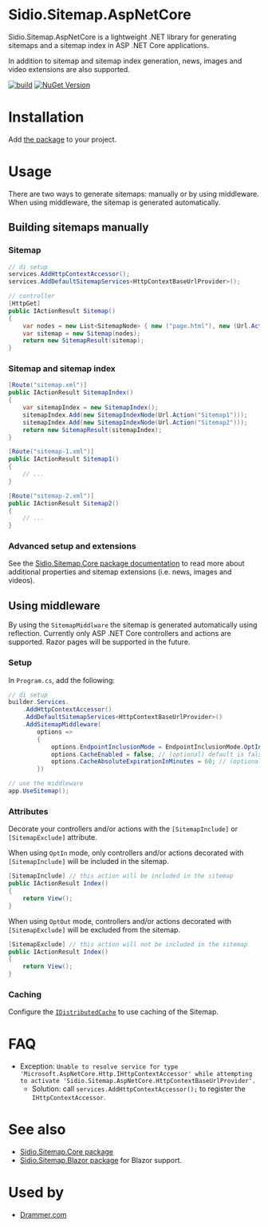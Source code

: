 Sidio.Sitemap.AspNetCore
=============
Sidio.Sitemap.AspNetCore is a lightweight .NET library for generating sitemaps and a sitemap index in ASP .NET Core applications.

In addition to sitemap and sitemap index generation, news, images and video extensions are also supported.

[![build](https://github.com/marthijn/Sidio.Sitemap.AspNetCore/actions/workflows/build.yml/badge.svg)](https://github.com/marthijn/Sidio.Sitemap.AspNetCore/actions/workflows/build.yml)
[![NuGet Version](https://img.shields.io/nuget/v/Sidio.Sitemap.AspNetCore)](https://www.nuget.org/packages/Sidio.Sitemap.AspNetCore/)

# Installation
Add [the package](https://www.nuget.org/packages/Sidio.Sitemap.AspNetCore/) to your project.

# Usage
There are two ways to generate sitemaps: manually or by using middleware. When using middleware, the sitemap is generated automatically.

## Building sitemaps manually
### Sitemap
```csharp
// di setup
services.AddHttpContextAccessor();
services.AddDefaultSitemapServices<HttpContextBaseUrlProvider>();

// controller
[HttpGet]
public IActionResult Sitemap()
{
    var nodes = new List<SitemapNode> { new ("page.html"), new (Url.Action("Index")) };
    var sitemap = new Sitemap(nodes);
    return new SitemapResult(sitemap);
}
```

### Sitemap and sitemap index
```csharp
[Route("sitemap.xml")]
public IActionResult SitemapIndex()
{
    var sitemapIndex = new SitemapIndex();
    sitemapIndex.Add(new SitemapIndexNode(Url.Action("Sitemap1")));
    sitemapIndex.Add(new SitemapIndexNode(Url.Action("Sitemap2")));
    return new SitemapResult(sitemapIndex);
}

[Route("sitemap-1.xml")]
public IActionResult Sitemap1()
{
    // ...
}

[Route("sitemap-2.xml")]
public IActionResult Sitemap2()
{
    // ...
}
```

### Advanced setup and extensions
See the [Sidio.Sitemap.Core package documentation](https://github.com/marthijn/Sidio.Sitemap.Core) to read more about additional properties
and sitemap extensions (i.e. news, images and videos).

## Using middleware
By using the `SitemapMiddlware` the sitemap is generated automatically using reflection. 
Currently only ASP .NET Core controllers and actions are supported. Razor pages will be supported in the future.

### Setup
In `Program.cs`, add the following:
```csharp
// di setup
builder.Services.
    .AddHttpContextAccessor()
    .AddDefaultSitemapServices<HttpContextBaseUrlProvider>()
    .AddSitemapMiddleware(
        options =>
        {
            options.EndpointInclusionMode = EndpointInclusionMode.OptIn;
            options.CacheEnabled = false; // (optional) default is false, set to true to enable caching
            options.CacheAbsoluteExpirationInMinutes = 60; // (optional) default is 60 minutes
        })

// use the middleware 
app.UseSitemap();
```

### Attributes
Decorate your controllers and/or actions with the `[SitemapInclude]` or `[SitemapExclude]` attribute.

When using `OptIn` mode, only controllers and/or actions decorated with `[SitemapInclude]` will be included in the sitemap.
```csharp
[SitemapInclude] // this action will be included in the sitemap
public IActionResult Index()
{
    return View();
}
```

When using `OptOut` mode, controllers and/or actions decorated with `[SitemapExclude]` will be excluded from the sitemap.
```csharp
[SitemapExclude] // this action will not be included in the sitemap
public IActionResult Index()
{
    return View();
}
```

### Caching
Configure the [`IDistributedCache`](https://learn.microsoft.com/en-us/aspnet/core/performance/caching/distributed) to use caching of the Sitemap.

# FAQ

* Exception: `Unable to resolve service for type 'Microsoft.AspNetCore.Http.IHttpContextAccessor' while attempting to activate 'Sidio.Sitemap.AspNetCore.HttpContextBaseUrlProvider'.` 
  * Solution: call `services.AddHttpContextAccessor();` to register the `IHttpContextAccessor`.

# See also
* [Sidio.Sitemap.Core package](https://github.com/marthijn/Sidio.Sitemap.Core)
* [Sidio.Sitemap.Blazor package](https://github.com/marthijn/Sidio.Sitemap.Blazor) for Blazor support.

# Used by
- [Drammer.com](https://drammer.com)